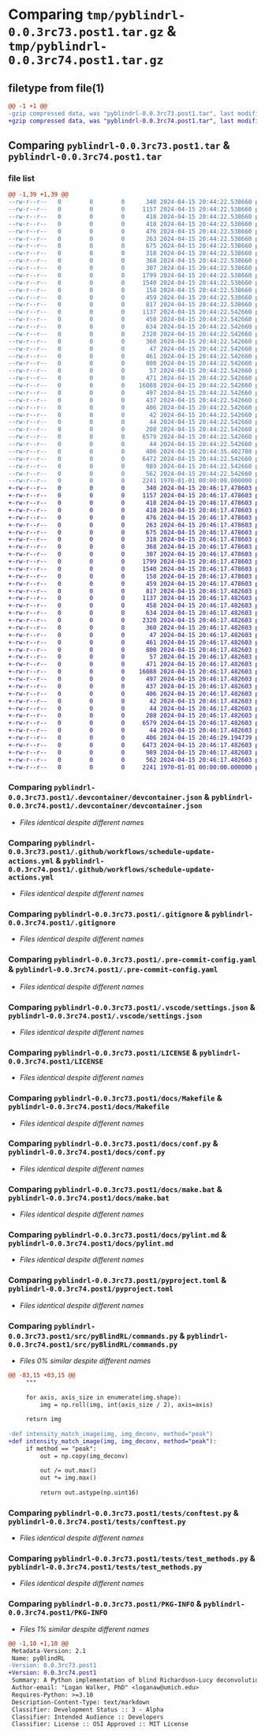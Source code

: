 # Comparing `tmp/pyblindrl-0.0.3rc73.post1.tar.gz` & `tmp/pyblindrl-0.0.3rc74.post1.tar.gz`

## filetype from file(1)

```diff
@@ -1 +1 @@
-gzip compressed data, was "pyblindrl-0.0.3rc73.post1.tar", last modified: Fri Jan  1 00:00:00 2016, max compression
+gzip compressed data, was "pyblindrl-0.0.3rc74.post1.tar", last modified: Fri Jan  1 00:00:00 2016, max compression
```

## Comparing `pyblindrl-0.0.3rc73.post1.tar` & `pyblindrl-0.0.3rc74.post1.tar`

### file list

```diff
@@ -1,39 +1,39 @@
--rw-r--r--   0        0        0      340 2024-04-15 20:44:22.538660 pyblindrl-0.0.3rc73.post1/.devcontainer/Dockerfile
--rw-r--r--   0        0        0     1157 2024-04-15 20:44:22.538660 pyblindrl-0.0.3rc73.post1/.devcontainer/devcontainer.json
--rw-r--r--   0        0        0      418 2024-04-15 20:44:22.538660 pyblindrl-0.0.3rc73.post1/.github/dependabot.yml
--rw-r--r--   0        0        0      418 2024-04-15 20:44:22.538660 pyblindrl-0.0.3rc73.post1/.github/template-sync.yml
--rw-r--r--   0        0        0      476 2024-04-15 20:44:22.538660 pyblindrl-0.0.3rc73.post1/.github/workflows/CI.yml
--rw-r--r--   0        0        0      263 2024-04-15 20:44:22.538660 pyblindrl-0.0.3rc73.post1/.github/workflows/publish.yml
--rw-r--r--   0        0        0      675 2024-04-15 20:44:22.538660 pyblindrl-0.0.3rc73.post1/.github/workflows/schedule-update-actions.yml
--rw-r--r--   0        0        0      318 2024-04-15 20:44:22.538660 pyblindrl-0.0.3rc73.post1/.github/workflows/semantic-pr-check.yml
--rw-r--r--   0        0        0      368 2024-04-15 20:44:22.538660 pyblindrl-0.0.3rc73.post1/.github/workflows/sphinx.yml
--rw-r--r--   0        0        0      307 2024-04-15 20:44:22.538660 pyblindrl-0.0.3rc73.post1/.github/workflows/template-sync.yml
--rw-r--r--   0        0        0     1799 2024-04-15 20:44:22.538660 pyblindrl-0.0.3rc73.post1/.gitignore
--rw-r--r--   0        0        0     1540 2024-04-15 20:44:22.538660 pyblindrl-0.0.3rc73.post1/.pre-commit-config.yaml
--rw-r--r--   0        0        0      158 2024-04-15 20:44:22.538660 pyblindrl-0.0.3rc73.post1/.pypirc
--rw-r--r--   0        0        0      459 2024-04-15 20:44:22.538660 pyblindrl-0.0.3rc73.post1/.vscode/launch.json
--rw-r--r--   0        0        0      817 2024-04-15 20:44:22.538660 pyblindrl-0.0.3rc73.post1/.vscode/settings.json
--rw-r--r--   0        0        0     1137 2024-04-15 20:44:22.542660 pyblindrl-0.0.3rc73.post1/LICENSE
--rw-r--r--   0        0        0      458 2024-04-15 20:44:22.542660 pyblindrl-0.0.3rc73.post1/README.md
--rw-r--r--   0        0        0      634 2024-04-15 20:44:22.542660 pyblindrl-0.0.3rc73.post1/docs/Makefile
--rw-r--r--   0        0        0     2320 2024-04-15 20:44:22.542660 pyblindrl-0.0.3rc73.post1/docs/conf.py
--rw-r--r--   0        0        0      360 2024-04-15 20:44:22.542660 pyblindrl-0.0.3rc73.post1/docs/devcontainer.md
--rw-r--r--   0        0        0       47 2024-04-15 20:44:22.542660 pyblindrl-0.0.3rc73.post1/docs/developer.md
--rw-r--r--   0        0        0      461 2024-04-15 20:44:22.542660 pyblindrl-0.0.3rc73.post1/docs/index.rst
--rw-r--r--   0        0        0      800 2024-04-15 20:44:22.542660 pyblindrl-0.0.3rc73.post1/docs/make.bat
--rw-r--r--   0        0        0       57 2024-04-15 20:44:22.542660 pyblindrl-0.0.3rc73.post1/docs/modules.rst
--rw-r--r--   0        0        0      471 2024-04-15 20:44:22.542660 pyblindrl-0.0.3rc73.post1/docs/pre-commit-config.md
--rw-r--r--   0        0        0    16088 2024-04-15 20:44:22.542660 pyblindrl-0.0.3rc73.post1/docs/pylint.md
--rw-r--r--   0        0        0      497 2024-04-15 20:44:22.542660 pyblindrl-0.0.3rc73.post1/docs/pyproject.md
--rw-r--r--   0        0        0      437 2024-04-15 20:44:22.542660 pyblindrl-0.0.3rc73.post1/docs/python_package.hello_world.rst
--rw-r--r--   0        0        0      406 2024-04-15 20:44:22.542660 pyblindrl-0.0.3rc73.post1/docs/python_package.rst
--rw-r--r--   0        0        0       42 2024-04-15 20:44:22.542660 pyblindrl-0.0.3rc73.post1/docs/requirements.txt
--rw-r--r--   0        0        0       44 2024-04-15 20:44:22.542660 pyblindrl-0.0.3rc73.post1/docs/vscode.md
--rw-r--r--   0        0        0      208 2024-04-15 20:44:22.542660 pyblindrl-0.0.3rc73.post1/docs/workflows.md
--rw-r--r--   0        0        0     6579 2024-04-15 20:44:22.542660 pyblindrl-0.0.3rc73.post1/pyproject.toml
--rw-r--r--   0        0        0       44 2024-04-15 20:44:22.542660 pyblindrl-0.0.3rc73.post1/src/README.md
--rw-r--r--   0        0        0      406 2024-04-15 20:44:35.402780 pyblindrl-0.0.3rc73.post1/src/pyBlindRL/__init__.py
--rw-r--r--   0        0        0     6472 2024-04-15 20:44:22.542660 pyblindrl-0.0.3rc73.post1/src/pyBlindRL/commands.py
--rw-r--r--   0        0        0      989 2024-04-15 20:44:22.542660 pyblindrl-0.0.3rc73.post1/tests/conftest.py
--rw-r--r--   0        0        0      562 2024-04-15 20:44:22.542660 pyblindrl-0.0.3rc73.post1/tests/test_methods.py
--rw-r--r--   0        0        0     2241 1970-01-01 00:00:00.000000 pyblindrl-0.0.3rc73.post1/PKG-INFO
+-rw-r--r--   0        0        0      340 2024-04-15 20:46:17.478603 pyblindrl-0.0.3rc74.post1/.devcontainer/Dockerfile
+-rw-r--r--   0        0        0     1157 2024-04-15 20:46:17.478603 pyblindrl-0.0.3rc74.post1/.devcontainer/devcontainer.json
+-rw-r--r--   0        0        0      418 2024-04-15 20:46:17.478603 pyblindrl-0.0.3rc74.post1/.github/dependabot.yml
+-rw-r--r--   0        0        0      418 2024-04-15 20:46:17.478603 pyblindrl-0.0.3rc74.post1/.github/template-sync.yml
+-rw-r--r--   0        0        0      476 2024-04-15 20:46:17.478603 pyblindrl-0.0.3rc74.post1/.github/workflows/CI.yml
+-rw-r--r--   0        0        0      263 2024-04-15 20:46:17.478603 pyblindrl-0.0.3rc74.post1/.github/workflows/publish.yml
+-rw-r--r--   0        0        0      675 2024-04-15 20:46:17.478603 pyblindrl-0.0.3rc74.post1/.github/workflows/schedule-update-actions.yml
+-rw-r--r--   0        0        0      318 2024-04-15 20:46:17.478603 pyblindrl-0.0.3rc74.post1/.github/workflows/semantic-pr-check.yml
+-rw-r--r--   0        0        0      368 2024-04-15 20:46:17.478603 pyblindrl-0.0.3rc74.post1/.github/workflows/sphinx.yml
+-rw-r--r--   0        0        0      307 2024-04-15 20:46:17.478603 pyblindrl-0.0.3rc74.post1/.github/workflows/template-sync.yml
+-rw-r--r--   0        0        0     1799 2024-04-15 20:46:17.478603 pyblindrl-0.0.3rc74.post1/.gitignore
+-rw-r--r--   0        0        0     1540 2024-04-15 20:46:17.478603 pyblindrl-0.0.3rc74.post1/.pre-commit-config.yaml
+-rw-r--r--   0        0        0      158 2024-04-15 20:46:17.478603 pyblindrl-0.0.3rc74.post1/.pypirc
+-rw-r--r--   0        0        0      459 2024-04-15 20:46:17.478603 pyblindrl-0.0.3rc74.post1/.vscode/launch.json
+-rw-r--r--   0        0        0      817 2024-04-15 20:46:17.482603 pyblindrl-0.0.3rc74.post1/.vscode/settings.json
+-rw-r--r--   0        0        0     1137 2024-04-15 20:46:17.482603 pyblindrl-0.0.3rc74.post1/LICENSE
+-rw-r--r--   0        0        0      458 2024-04-15 20:46:17.482603 pyblindrl-0.0.3rc74.post1/README.md
+-rw-r--r--   0        0        0      634 2024-04-15 20:46:17.482603 pyblindrl-0.0.3rc74.post1/docs/Makefile
+-rw-r--r--   0        0        0     2320 2024-04-15 20:46:17.482603 pyblindrl-0.0.3rc74.post1/docs/conf.py
+-rw-r--r--   0        0        0      360 2024-04-15 20:46:17.482603 pyblindrl-0.0.3rc74.post1/docs/devcontainer.md
+-rw-r--r--   0        0        0       47 2024-04-15 20:46:17.482603 pyblindrl-0.0.3rc74.post1/docs/developer.md
+-rw-r--r--   0        0        0      461 2024-04-15 20:46:17.482603 pyblindrl-0.0.3rc74.post1/docs/index.rst
+-rw-r--r--   0        0        0      800 2024-04-15 20:46:17.482603 pyblindrl-0.0.3rc74.post1/docs/make.bat
+-rw-r--r--   0        0        0       57 2024-04-15 20:46:17.482603 pyblindrl-0.0.3rc74.post1/docs/modules.rst
+-rw-r--r--   0        0        0      471 2024-04-15 20:46:17.482603 pyblindrl-0.0.3rc74.post1/docs/pre-commit-config.md
+-rw-r--r--   0        0        0    16088 2024-04-15 20:46:17.482603 pyblindrl-0.0.3rc74.post1/docs/pylint.md
+-rw-r--r--   0        0        0      497 2024-04-15 20:46:17.482603 pyblindrl-0.0.3rc74.post1/docs/pyproject.md
+-rw-r--r--   0        0        0      437 2024-04-15 20:46:17.482603 pyblindrl-0.0.3rc74.post1/docs/python_package.hello_world.rst
+-rw-r--r--   0        0        0      406 2024-04-15 20:46:17.482603 pyblindrl-0.0.3rc74.post1/docs/python_package.rst
+-rw-r--r--   0        0        0       42 2024-04-15 20:46:17.482603 pyblindrl-0.0.3rc74.post1/docs/requirements.txt
+-rw-r--r--   0        0        0       44 2024-04-15 20:46:17.482603 pyblindrl-0.0.3rc74.post1/docs/vscode.md
+-rw-r--r--   0        0        0      208 2024-04-15 20:46:17.482603 pyblindrl-0.0.3rc74.post1/docs/workflows.md
+-rw-r--r--   0        0        0     6579 2024-04-15 20:46:17.482603 pyblindrl-0.0.3rc74.post1/pyproject.toml
+-rw-r--r--   0        0        0       44 2024-04-15 20:46:17.482603 pyblindrl-0.0.3rc74.post1/src/README.md
+-rw-r--r--   0        0        0      406 2024-04-15 20:46:29.194739 pyblindrl-0.0.3rc74.post1/src/pyBlindRL/__init__.py
+-rw-r--r--   0        0        0     6473 2024-04-15 20:46:17.482603 pyblindrl-0.0.3rc74.post1/src/pyBlindRL/commands.py
+-rw-r--r--   0        0        0      989 2024-04-15 20:46:17.482603 pyblindrl-0.0.3rc74.post1/tests/conftest.py
+-rw-r--r--   0        0        0      562 2024-04-15 20:46:17.482603 pyblindrl-0.0.3rc74.post1/tests/test_methods.py
+-rw-r--r--   0        0        0     2241 1970-01-01 00:00:00.000000 pyblindrl-0.0.3rc74.post1/PKG-INFO
```

### Comparing `pyblindrl-0.0.3rc73.post1/.devcontainer/devcontainer.json` & `pyblindrl-0.0.3rc74.post1/.devcontainer/devcontainer.json`

 * *Files identical despite different names*

### Comparing `pyblindrl-0.0.3rc73.post1/.github/workflows/schedule-update-actions.yml` & `pyblindrl-0.0.3rc74.post1/.github/workflows/schedule-update-actions.yml`

 * *Files identical despite different names*

### Comparing `pyblindrl-0.0.3rc73.post1/.gitignore` & `pyblindrl-0.0.3rc74.post1/.gitignore`

 * *Files identical despite different names*

### Comparing `pyblindrl-0.0.3rc73.post1/.pre-commit-config.yaml` & `pyblindrl-0.0.3rc74.post1/.pre-commit-config.yaml`

 * *Files identical despite different names*

### Comparing `pyblindrl-0.0.3rc73.post1/.vscode/settings.json` & `pyblindrl-0.0.3rc74.post1/.vscode/settings.json`

 * *Files identical despite different names*

### Comparing `pyblindrl-0.0.3rc73.post1/LICENSE` & `pyblindrl-0.0.3rc74.post1/LICENSE`

 * *Files identical despite different names*

### Comparing `pyblindrl-0.0.3rc73.post1/docs/Makefile` & `pyblindrl-0.0.3rc74.post1/docs/Makefile`

 * *Files identical despite different names*

### Comparing `pyblindrl-0.0.3rc73.post1/docs/conf.py` & `pyblindrl-0.0.3rc74.post1/docs/conf.py`

 * *Files identical despite different names*

### Comparing `pyblindrl-0.0.3rc73.post1/docs/make.bat` & `pyblindrl-0.0.3rc74.post1/docs/make.bat`

 * *Files identical despite different names*

### Comparing `pyblindrl-0.0.3rc73.post1/docs/pylint.md` & `pyblindrl-0.0.3rc74.post1/docs/pylint.md`

 * *Files identical despite different names*

### Comparing `pyblindrl-0.0.3rc73.post1/pyproject.toml` & `pyblindrl-0.0.3rc74.post1/pyproject.toml`

 * *Files identical despite different names*

### Comparing `pyblindrl-0.0.3rc73.post1/src/pyBlindRL/commands.py` & `pyblindrl-0.0.3rc74.post1/src/pyBlindRL/commands.py`

 * *Files 0% similar despite different names*

```diff
@@ -83,15 +83,15 @@
     """
 
     for axis, axis_size in enumerate(img.shape):
         img = np.roll(img, int(axis_size / 2), axis=axis)
 
     return img
 
-def intensity_match_image(img, img_deconv, method="peak")
+def intensity_match_image(img, img_deconv, method="peak"):
     if method == "peak":
         out = np.copy(img_deconv)
 
         out /= out.max()
         out *= img.max()
 
         return out.astype(np.uint16)
```

### Comparing `pyblindrl-0.0.3rc73.post1/tests/conftest.py` & `pyblindrl-0.0.3rc74.post1/tests/conftest.py`

 * *Files identical despite different names*

### Comparing `pyblindrl-0.0.3rc73.post1/tests/test_methods.py` & `pyblindrl-0.0.3rc74.post1/tests/test_methods.py`

 * *Files identical despite different names*

### Comparing `pyblindrl-0.0.3rc73.post1/PKG-INFO` & `pyblindrl-0.0.3rc74.post1/PKG-INFO`

 * *Files 1% similar despite different names*

```diff
@@ -1,10 +1,10 @@
 Metadata-Version: 2.1
 Name: pyBlindRL
-Version: 0.0.3rc73.post1
+Version: 0.0.3rc74.post1
 Summary: A Python implementation of blind Richardson-Lucy deconvolution
 Author-email: "Logan Walker, PhD" <loganaw@umich.edu>
 Requires-Python: >=3.10
 Description-Content-Type: text/markdown
 Classifier: Development Status :: 3 - Alpha
 Classifier: Intended Audience :: Developers
 Classifier: License :: OSI Approved :: MIT License
```


